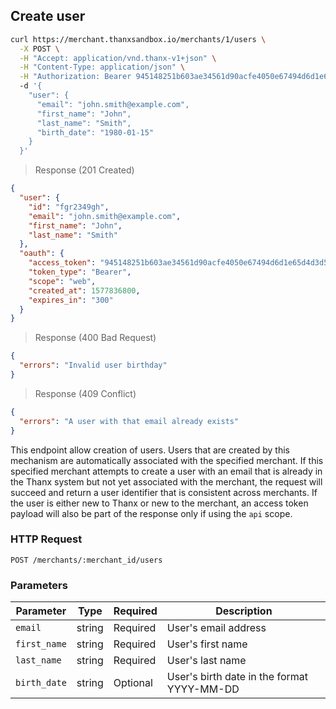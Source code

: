 ## Create user

```bash
curl https://merchant.thanxsandbox.io/merchants/1/users \
  -X POST \
  -H "Accept: application/vnd.thanx-v1+json" \
  -H "Content-Type: application/json" \
  -H "Authorization: Bearer 945148251b603ae34561d90acfe4050e67494d6d1e65d4d3d52798407f03c0bd"
  -d '{
    "user": {
      "email": "john.smith@example.com",
      "first_name": "John",
      "last_name": "Smith",
      "birth_date": "1980-01-15"
    }
  }'
```

> Response (201 Created)

```json
{
  "user": {
    "id": "fgr2349gh",
    "email": "john.smith@example.com",
    "first_name": "John",
    "last_name": "Smith"
  },
  "oauth": {
    "access_token": "945148251b603ae34561d90acfe4050e67494d6d1e65d4d3d52798407f03c0bd",
    "token_type": "Bearer",
    "scope": "web",
    "created_at": 1577836800,
    "expires_in": "300"
  }
}
```

> Response (400 Bad Request)

```json
{
  "errors": "Invalid user birthday"
}
```

> Response (409 Conflict)

```json
{
  "errors": "A user with that email already exists"
}
```

This endpoint allow creation of users. Users that are created by this mechanism are automatically associated with the specified merchant. If this specified merchant attempts to create a user with an email that is already in the Thanx system but not yet associated with the merchant, the request will succeed and return a user identifier that is consistent across merchants. If the user is either new to Thanx or new to the merchant, an access token payload will also be part of the response only if using the `api` scope.

### HTTP Request

`POST /merchants/:merchant_id/users`

### Parameters

Parameter | Type | Required | Description
--------- | ---- | -------- | -----------
`email` | string | Required | User's email address
`first_name` | string | Required | User's first name
`last_name` | string | Required | User's last name
`birth_date` | string | Optional | User's birth date in the format YYYY-MM-DD
